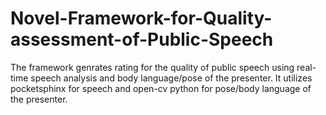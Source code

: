 # Novel-Framework-for-Quality-assessment-of-Public-Speech


The framework genrates rating for the quality of public speech using real-time speech analysis and body language/pose of the presenter.
It utilizes pocketsphinx for speech and open-cv python for pose/body language of the presenter.
